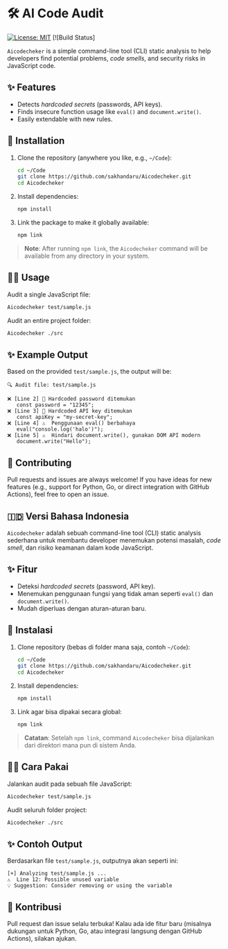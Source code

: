 # 🛠️ AI Code Audit

[![License: MIT](https://img.shields.io/badge/License-MIT-yellow.svg)](https://opensource.org/licenses/MIT)
[![Build Status]

`Aicodecheker` is a simple command-line tool (CLI) static analysis to help developers find potential problems, *code smells*, and security risks in JavaScript code.

## ✨ Features

- Detects *hardcoded secrets* (passwords, API keys).
- Finds insecure function usage like `eval()` and `document.write()`.
- Easily extendable with new rules.

## 🚀 Installation

1. Clone the repository (anywhere you like, e.g., `~/Code`):

   ```bash
   cd ~/Code
   git clone https://github.com/sakhandaru/Aicodecheker.git
   cd Aicodecheker
   ```

2. Install dependencies:

   ```bash
   npm install
   ```

3. Link the package to make it globally available:

   ```bash
   npm link
   ```

> **Note**: After running `npm link`, the `Aicodecheker` command will be available from any directory in your system.

## 🧑‍💻 Usage

Audit a single JavaScript file:

```bash
Aicodecheker test/sample.js
```

Audit an entire project folder:

```bash
Aicodecheker ./src
```

## ✨ Example Output

Based on the provided `test/sample.js`, the output will be:

```
🔍 Audit file: test/sample.js

❌ [Line 2] 🚨 Hardcoded password ditemukan
   const password = "12345";
❌ [Line 3] 🚨 Hardcoded API key ditemukan
   const apiKey = "my-secret-key";
❌ [Line 4] ⚠️  Penggunaan eval() berbahaya
   eval("console.log('halo')");
❌ [Line 5] ⚠️  Hindari document.write(), gunakan DOM API modern
   document.write("Hello");
```

## 🤝 Contributing

Pull requests and issues are always welcome!
If you have ideas for new features (e.g., support for Python, Go, or direct integration with GitHub Actions), feel free to open an issue.


## 🇮🇩 Versi Bahasa Indonesia

`Aicodecheker` adalah sebuah command-line tool (CLI) static analysis sederhana untuk membantu developer menemukan potensi masalah, *code smell*, dan risiko keamanan dalam kode JavaScript.

## ✨ Fitur

- Deteksi *hardcoded secrets* (password, API key).
- Menemukan penggunaan fungsi yang tidak aman seperti `eval()` dan `document.write()`.
- Mudah diperluas dengan aturan-aturan baru.

## 🚀 Instalasi

1. Clone repository (bebas di folder mana saja, contoh `~/Code`):

   ```bash
   cd ~/Code
   git clone https://github.com/sakhandaru/Aicodecheker.git
   cd Aicodecheker
   ```

2. Install dependencies:

   ```bash
   npm install
   ```

3. Link agar bisa dipakai secara global:

   ```bash
   npm link
   ```

> **Catatan**: Setelah `npm link`, command `Aicodecheker` bisa dijalankan dari direktori mana pun di sistem Anda.

## 🧑‍💻 Cara Pakai

Jalankan audit pada sebuah file JavaScript:

```bash
Aicodecheker test/sample.js
```

Audit seluruh folder project:

```bash
Aicodecheker ./src
```

## ✨ Contoh Output

Berdasarkan file `test/sample.js`, outputnya akan seperti ini:

```
[+] Analyzing test/sample.js ...
⚠️  Line 12: Possible unused variable
💡 Suggestion: Consider removing or using the variable
```

## 🤝 Kontribusi

Pull request dan issue selalu terbuka!
Kalau ada ide fitur baru (misalnya dukungan untuk Python, Go, atau integrasi langsung dengan GitHub Actions), silakan ajukan.
